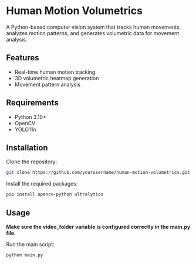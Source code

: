 # Human Motion Volumetrics
A Python-based computer vision system that tracks human movements, analyzes motion patterns, and generates volumetric data for movement analysis.

## Features
- Real-time human motion tracking
- 3D volumetric heatmap generation
- Movement pattern analysis

## Requirements
- Python 3.10+
- OpenCV
- YOLO11n

## Installation
Clone the repository:
```bash
git clone https://github.com/yourusername/human-motion-volumetrics.git
```
Install the required packages:
```bash
pip install opencv-python ultralytics
```
## Usage
**Make sure the video_folder variable is configured correctly in the main.py file.**

Run the main script:
```bash
python main.py
```
